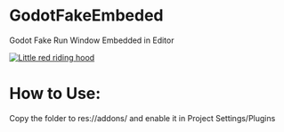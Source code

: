 # GodotFakeEmbeded
Godot Fake Run Window Embedded in Editor

[![Little red riding hood](https://img.youtube.com/vi/-GwqW1WeHgY/0.jpg)](https://youtu.be/-GwqW1WeHgY "Fake Embedded Run in Editor ")


# How to Use:
Copy the folder to res://addons/ and enable it in Project Settings/Plugins

